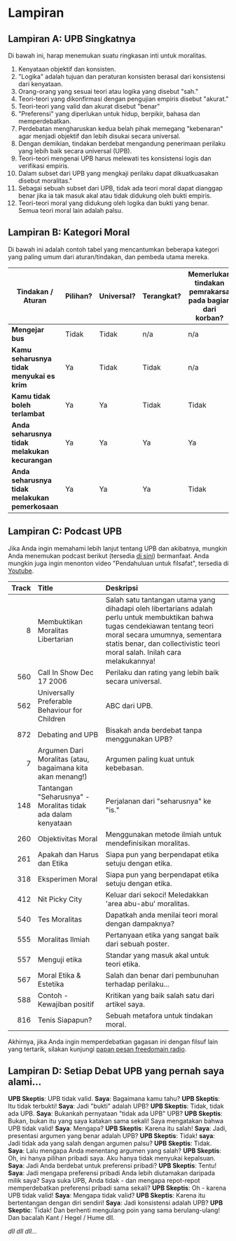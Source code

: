# Lampiran

## Lampiran A: UPB Singkatnya

Di bawah ini, harap menemukan suatu ringkasan inti untuk moralitas.

1. Kenyataan objektif dan konsisten.
2. "Logika" adalah tujuan dan peraturan konsisten berasal dari konsistensi dari kenyataan.
3. Orang-orang yang sesuai teori atau logika yang disebut "sah."
4. Teori-teori yang dikonfirmasi dengan pengujian empiris disebut "akurat."
5. Teori-teori yang valid dan akurat disebut "benar"
6. "Preferensi" yang diperlukan untuk hidup, berpikir, bahasa dan memperdebatkan.
7. Perdebatan mengharuskan kedua belah pihak memegang "kebenaran" agar menjadi objektif dan lebih disukai secara universal.
8. Dengan demikian, tindakan berdebat mengandung penerimaan perilaku yang lebih baik secara universal (UPB).
9. Teori-teori mengenai UPB harus melewati tes konsistensi logis dan verifikasi empiris.
10. Dalam subset dari UPB yang mengkaji perilaku dapat dikuatkuasakan disebut moralitas."
11. Sebagai sebuah subset dari UPB, tidak ada teori moral dapat dianggap benar jika ia tak masuk akal atau tidak didukung oleh bukti empiris.
12. Teori-teori moral yang didukung oleh logika dan bukti yang benar. Semua teori moral lain adalah palsu.

## Lampiran B: Kategori Moral

Di bawah ini adalah contoh tabel yang mencantumkan beberapa kategori yang paling umum dari aturan/tindakan, dan pembeda utama mereka.

| Tindakan / Aturan                               | Pilihan? | Universal? | Terangkat? | Memerlukan tindakan pemrakarsa pada bagian dari korban? | Dapatkah pelanggar dihindari? | Kategori Moral           |
| ----------------------------------------------- | -------- | ---------- | ---------- | ------------------------------------------------------- | ----------------------------- | ------------------------ |
| **Mengejar bus**                                | Tidak    | Tidak      | n/a        | n/a                                                     | n/a                           | Netral                   |
| **Kamu seharusnya tidak menyukai es krim**      | Ya       | Tidak      | Tidak      | n/a                                                     | n/a                           | Netral (pilihan pribadi) |
| **Kamu tidak boleh terlambat**                  | Ya       | Ya         | Tidak      | Tidak                                                   | Ya                            | APA                      |
| **Anda seharusnya tidak melakukan kecurangan**  | Ya       | Ya         | Ya         | Ya                                                      | Ya                            | Baik                     |
| **Anda seharusnya tidak melakukan pemerkosaan** | Ya       | Ya         | Ya         | Tidak                                                   | Tidak                         | Baik                     |

## Lampiran C: Podcast UPB

Jika Anda ingin memahami lebih lanjut tentang UPB dan akibatnya, mungkin Anda menemukan podcast berikut (tersedia [di sini](www.freedomainradio.com)) bermanfaat. Anda mungkin juga ingin menonton video "Pendahuluan untuk filsafat", tersedia di [Youtube](www.youtube.com/freedomainradio).

| Track | Title                                                        | Deskripsi                                                                                                                                                                                                                                     |
| -----:|:------------------------------------------------------------ |:--------------------------------------------------------------------------------------------------------------------------------------------------------------------------------------------------------------------------------------------- |
|     8 | Membuktikan Moralitas Libertarian                            | Salah satu tantangan utama yang dihadapi oleh libertarians adalah perlu untuk membuktikan bahwa tugas cendekiawan tentang teori moral secara umumnya, sementara statis benar, dan collectivistic teori moral salah. Inilah cara melakukannya! |
|   560 | Call In Show Dec 17 2006                                     | Perilaku dan rating yang lebih baik secara universal.                                                                                                                                                                                         |
|   562 | Universally Preferable Behaviour for Children                | ABC dari UPB.                                                                                                                                                                                                                                 |
|   872 | Debating and UPB                                             | Bisakah anda berdebat tanpa menggunakan UPB?                                                                                                                                                                                                  |
|     7 | Argumen Dari Moralitas (atau, bagaimana kita akan menang!)   | Argumen paling kuat untuk kebebasan.                                                                                                                                                                                                          |
|   148 | Tantangan "Seharusnya" - Moralitas tidak ada dalam kenyataan | Perjalanan dari "seharusnya" ke "is."                                                                                                                                                                                                         |
|   260 | Objektivitas Moral                                           | Menggunakan metode ilmiah untuk mendefinisikan moralitas.                                                                                                                                                                                     |
|   261 | Apakah dan Harus dan Etika                                   | Siapa pun yang berpendapat etika setuju dengan etika.                                                                                                                                                                                         |
|   318 | Eksperimen Moral                                             | Siapa pun yang berpendapat etika setuju dengan etika.                                                                                                                                                                                         |
|   412 | Nit Picky City                                               | Keluar dari sekoci! Meledakkan 'area abu-abu' moralitas.                                                                                                                                                                                      |
|   540 | Tes Moralitas                                                | Dapatkah anda menilai teori moral dengan dampaknya?                                                                                                                                                                                           |
|   555 | Moralitas Ilmiah                                             | Pertanyaan etika yang sangat baik dari sebuah poster.                                                                                                                                                                                         |
|   557 | Menguji etika                                                | Standar yang masuk akal untuk teori etika.                                                                                                                                                                                                    |
|   567 | Moral Etika & Estetika                                       | Salah dan benar dari pembunuhan terhadap perilaku...                                                                                                                                                                                          |
|   588 | Contoh - Kewajiban positif                                   | Kritikan yang baik salah satu dari artikel saya.                                                                                                                                                                                              |
|   816 | Tenis Siapapun?                                              | Sebuah metafora untuk tindakan moral.                                                                                                                                                                                                         |

Akhirnya, jika Anda ingin memperdebatkan gagasan ini dengan filsuf lain yang tertarik, silakan kunjungi [papan pesan freedomain radio](www.freedomainradio.com/board).

## Lampiran D: Setiap Debat UPB yang pernah saya alami...

**UPB Skeptis**: UPB tidak valid. **Saya**: Bagaimana kamu tahu? **UPB Skeptis**: Itu tidak terbukti! **Saya**: Jadi "bukti" adalah UPB? **UPB Skeptis**: Tidak, tidak ada UPB. **Saya**: Bukankah pernyataan "tidak ada UPB" UPB? **UPB Skeptis**: Bukan, bukan itu yang saya katakan sama sekali! Saya mengatakan bahwa UPB tidak valid! **Saya**: Mengapa? **UPB Skeptis**: Karena itu salah! **Saya**: Jadi, presentasi argumen yang benar adalah UPB? **UPB Skeptis**: Tidak! **saya**: Jadi tidak ada yang salah dengan argumen palsu? **UPB Skeptis**: Tidak. **Saya**: Lalu mengapa Anda menentang argumen yang salah? **UPB Skeptis**: Oh, ini hanya pilihan pribadi saya. Aku hanya tidak menyukai kepalsuan. **Saya**: Jadi Anda berdebat untuk preferensi pribadi? **UPB Skeptis**: Tentu! **Saya**: Jadi mengapa preferensi pribadi Anda lebih diutamakan daripada milik saya? Saya suka UPB, Anda tidak - dan mengapa repot-repot memperdebatkan preferensi pribadi sama sekali? **UPB Skeptis**: Oh - karena UPB tidak valid! **Saya**: Mengapa tidak valid? **UPB Skeptis**: Karena itu bertentangan dengan diri sendiri! **Saya**: Jadi konsistensi adalah UPB? **UPB Skeptic**: Tidak! Dan berhenti mengulang poin yang sama berulang-ulang! Dan bacalah Kant / Hegel / Hume dll.

*dll dll dll...*